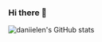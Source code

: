 ### Hi there 👋
![daniielen's GitHub stats](https://github-readme-stats.vercel.app/api?username=daniielen&show_icons=true&theme=panda)
